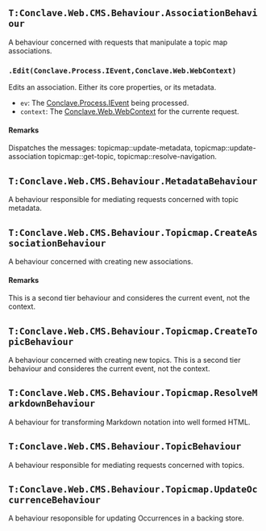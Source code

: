 
## `T:Conclave.Web.CMS.Behaviour.AssociationBehaviour`
A behaviour concerned with requests that manipulate a topic map associations.


### `.Edit(Conclave.Process.IEvent,Conclave.Web.WebContext)`
Edits an association. Either its core properties, or its metadata.

* `ev`: The  [Conclave.Process.IEvent](T-Conclave.Process.IEvent)  being processed.
* `context`: The  [Conclave.Web.WebContext](T-Conclave.Web.WebContext)  for the currente request.
#### Remarks
Dispatches the messages: topicmap::update-metadata, topicmap::update-association topicmap::get-topic, topicmap::resolve-navigation.

## `T:Conclave.Web.CMS.Behaviour.MetadataBehaviour`
A behaviour responsible for mediating requests concerned with topic metadata.


## `T:Conclave.Web.CMS.Behaviour.Topicmap.CreateAssociationBehaviour`
A behaviour concerned with creating new associations.

#### Remarks
This is a second tier behaviour and consideres the current event, not the context.

## `T:Conclave.Web.CMS.Behaviour.Topicmap.CreateTopicBehaviour`
A behaviour concerned with creating new topics. This is a second tier behaviour and consideres the current event, not the context.


## `T:Conclave.Web.CMS.Behaviour.Topicmap.ResolveMarkdownBehaviour`
A behaviour for transforming Markdown notation into well formed HTML.


## `T:Conclave.Web.CMS.Behaviour.TopicBehaviour`
A behaviour responsible for mediating requests concerned with topics.


## `T:Conclave.Web.CMS.Behaviour.Topicmap.UpdateOccurrenceBehaviour`
A behaviour resoponsible for updating Occurrences in a backing store.

